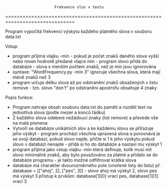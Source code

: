                           Frekvence slov v textu
==============================================================================

Program vypočítá frekvenci výskytu každého platného slova v souboru data.txt

Vstup:
- program přijímá vlajku -min - pokud je počet znaků daného slova vyšší nebo roven hodnotě předané vlajce min - program
  slovo přidá do databáze - slova s menším počtem znaků, než je min jsou ignorována
- syntaxe: "WordFrequency.py -min 3" ignoruje všechna slova, která mají méně znaků než 3
- program určuje délku slova až po odstranění znaků obsažených v listu remove - tzn. slovo "don't" po odstranění apostrofu
  obsahuje 4 znaky

Popis funkce:
- Program nahraje obsah souboru data.txt do paměti a rozdělí text na jednotlivá slova (podle mezer a konců řádku)
- Z každého slova odebere nežádoucí znaky (list remove) a převede vše na malá písmena
- Vytvoří se databáze unikátních slov a ke každému slovu se přiřazuje jeho výskyt - program
  prochází všechna upravená slova a porovnává je se svojí databází, pokud slovo najde, přičte si 1 k jeho výskytu
  pokud slovo v databázi nenajde - přidá si ho do databáze a nastaví mu výskyt 1
- program přijímá jako vstup vlajku -min která definuje, kolik musí mít slovo minimálně znaků, aby bylo
  považováno za platné a přidalo se do databáze programu - je takto možné odfiltrovat krátká slova
- databáze má charakter dvourozměrného pole (vnořené listy do listu) 
  př. database = [["ahoj", 2], ["pes", 3]] - slovo ahoj má výskyt 2, slovo pes má výskyt 3
  přístup k prvkům: database[1][0] vrací pes, database[1][1] vrací 3 
